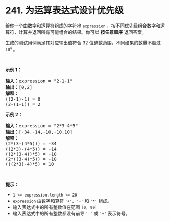 # 241. 为运算表达式设计优先级 

<p>给你一个由数字和运算符组成的字符串&nbsp;<code>expression</code> ，按不同优先级组合数字和运算符，计算并返回所有可能组合的结果。你可以 <strong>按任意顺序</strong> 返回答案。</p>

<p>生成的测试用例满足其对应输出值符合 32 位整数范围，不同结果的数量不超过 <code>10<sup>4</sup></code> 。</p>

<p>&nbsp;</p>

<p><strong>示例 1：</strong></p>

<pre>
<strong>输入：</strong>expression = "2-1-1"
<strong>输出：</strong>[0,2]
<strong>解释：</strong>
((2-1)-1) = 0 
(2-(1-1)) = 2
</pre>

<p><strong>示例 2：</strong></p>

<pre>
<strong>输入：</strong>expression = "2*3-4*5"
<strong>输出：</strong>[-34,-14,-10,-10,10]
<strong>解释：</strong>
(2*(3-(4*5))) = -34 
((2*3)-(4*5)) = -14 
((2*(3-4))*5) = -10 
(2*((3-4)*5)) = -10 
(((2*3)-4)*5) = 10
</pre>

<p>&nbsp;</p>

<p><strong>提示：</strong></p>

<ul>
	<li><code>1 &lt;= expression.length &lt;= 20</code></li>
	<li><code>expression</code> 由数字和算符 <code>'+'</code>、<code>'-'</code> 和 <code>'*'</code> 组成。</li>
	<li>输入表达式中的所有整数值在范围 <code>[0, 99]</code>&nbsp;</li>
	<li>输入表达式中的所有整数都没有前导&nbsp;<code>'-'</code>&nbsp;或&nbsp;<code>'+'</code> 表示符号。</li>
</ul>
